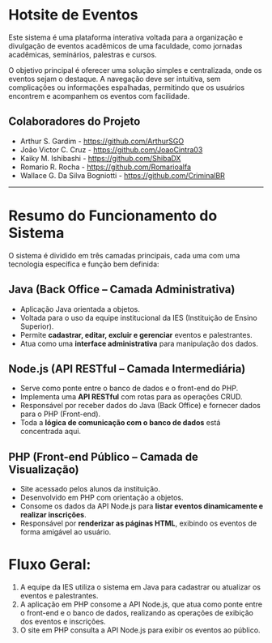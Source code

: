 # Hotsite de Eventos
<p>Este sistema é uma plataforma interativa voltada para a organização e divulgação de eventos acadêmicos de uma faculdade, como jornadas acadêmicas, seminários, palestras e cursos.

O objetivo principal é oferecer uma solução simples e centralizada, onde os eventos sejam o destaque. A navegação deve ser intuitiva, sem complicações ou informações espalhadas, permitindo que os usuários encontrem e acompanhem os eventos com facilidade.</p>

## Colaboradores do Projeto

* Arthur S. Gardim - https://github.com/ArthurSGO
* João Victor C. Cruz - https://github.com/JoaoCintra03
* Kaiky M. Ishibashi - https://github.com/ShibaDX
* Romario R. Rocha - https://github.com/Romarioalfa
* Wallace G. Da Silva Bogniotti - https://github.com/CriminalBR

---

# Resumo do Funcionamento do Sistema

O sistema é dividido em três camadas principais, cada uma com uma tecnologia específica e função bem definida:

## Java (Back Office – Camada Administrativa)

* Aplicação Java orientada a objetos.
* Voltada para o uso da equipe institucional da IES (Instituição de Ensino Superior).
* Permite **cadastrar, editar, excluir e gerenciar** eventos e palestrantes.
* Atua como uma **interface administrativa** para manipulação dos dados.

##  Node.js (API RESTful – Camada Intermediária)

* Serve como ponte entre o banco de dados e o front-end do PHP.
* Implementa uma **API RESTful** com rotas para as operações CRUD.
* Responsável por receber dados do Java (Back Office) e fornecer dados para o PHP (Front-end).
* Toda a **lógica de comunicação com o banco de dados** está concentrada aqui.

## PHP (Front-end Público – Camada de Visualização)

* Site acessado pelos alunos da instituição.
* Desenvolvido em PHP com orientação a objetos.
* Consome os dados da API Node.js para **listar eventos dinamicamente e realizar inscrições**.
* Responsável por **renderizar as páginas HTML**, exibindo os eventos de forma amigável ao usuário.

# Fluxo Geral:

1. A equipe da IES utiliza o sistema em Java para cadastrar ou atualizar os eventos e palestrantes.
2. A aplicação em PHP consome a API Node.js, que atua como ponte entre o front-end e o banco de dados, realizando as operações de exibição dos eventos e inscrições.
3. O site em PHP consulta a API Node.js para exibir os eventos ao público.

